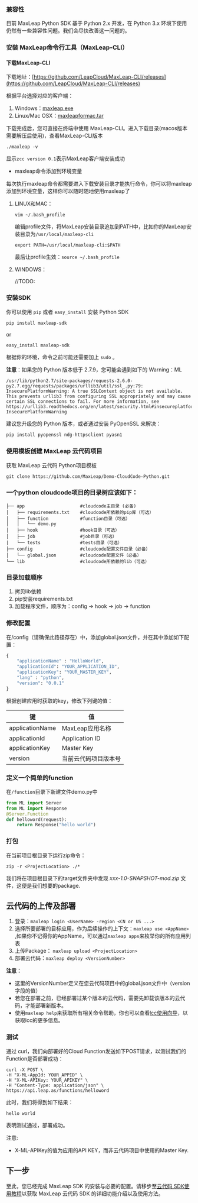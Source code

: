
### 兼容性

目前 MaxLeap Python SDK 基于 Python 2.x 开发，在 Python 3.x 环境下使用仍然有一些兼容性问题。我们会尽快改善这一问题的。

### 安装 MaxLeap命令行工具（MaxLeap-CLI）
#### 下载MaxLeap-CLI
下载地址：[https://github.com/LeapCloud/MaxLeap-CLI/releases](https://github.com/LeapCloud/MaxLeap-CLI/releases)

根据平台选择对应的客户端：

1.  Windows：[maxleap.exe](https://github.com/LeapCloud/MaxLeap-CLI/releases/download/v0.1/maxleap.exe)
2.  Linux/Mac OSX：[maxleapformac.tar](https://github.com/LeapCloud/MaxLeap-CLI/releases/download/v0.1/maxleapformac.tar)

下载完成后，您可直接在终端中使用 MaxLeap-CLI。进入下载目录(macos版本需要解压后使用)，查看MaxLeap-CLI版本

```shell
./maxleap -v
```

显示`zcc version 0.1`表示MaxLeap客户端安装成功

*	maxleap命令添加到环境变量

每次执行maxleap命令都需要进入下载安装目录才能执行命令，你可以将maxleap添加到环境变量，这样你可以随时随地使用maxleap了

1.  LINUX和MAC：

    ```
    vim ~/.bash_profile
    ```

    编辑profile文件，将MaxLeap安装目录追加到PATH中，比如你的MaxLeap安装目录为`/usr/local/maxleap-cli`

    `export PATH=/usr/local/maxleap-cli:$PATH`

    最后让profile生效：`source ~/.bash_profile`

2.  WINDOWS：

    //TODO:

### 安装SDK

你可以使用 `pip` 或者 `easy_install` 安装 Python SDK

```sh
pip install maxleap-sdk
```

or

```sh
easy_install maxleap-sdk
```

根据你的环境，命令之前可能还需要加上 `sudo` 。

**注意**：如果您的 Python 版本低于 2.7.9，您可能会遇到如下的 Warning：ML

```
/usr/lib/python2.7/site-packages/requests-2.6.0-py2.7.egg/requests/packages/urllib3/util/ssl_.py:79: InsecurePlatformWarning: A true SSLContext object is not available. This prevents urllib3 from configuring SSL appropriately and may cause certain SSL connections to fail. For more information, see https://urllib3.readthedocs.org/en/latest/security.html#insecureplatformwarning.
InsecurePlatformWarning
```

建议您升级您的 Python 版本，或者通过安装 PyOpenSSL 来解决：

```sh
pip install pyopenssl ndg-httpsclient pyasn1
```

### 使用模板创建 MaxLeap 云代码项目

获取 MaxLeap 云代码 Python项目模板

```shell
git clone https://github.com/MaxLeap/Demo-CloudCode-Python.git
```

### 一个python cloudcode项目的目录树应该如下：

```
├── app                     #cloudcode主目录 (必备)
│   ├── requirements.txt    #cloudcode所依赖的pip库（可选）
│   ├── function            #function目录（可选）
│   │   └── demo.py
│   ├── hook                #hook目录（可选）
│   ├── job                 #job目录（可选）
|   └── tests               #tests目录（可选）
├── config                  #cloudcode配置文件目录（必备）
│   └── global.json         #cloudcode配置文件（必备）
└── lib                     #cloudcode所依赖的lib（可选）
```

### 目录加载顺序

1. 拷贝lib依赖
2. pip安装requirements.txt
3. 加载程序文件，顺序为：config -> hook -> job -> function

### 修改配置
在/config（请确保此路径存在）中，添加global.json文件，并在其中添加如下配置：

```python
{
	"applicationName" : "HelloWorld",
	"applicationId": "YOUR_APPLICATION_ID",
	"applicationKey": "YOUR_MASTER_KEY",
	"lang" : "python",
	"version": "0.0.1"
}
```

根据创建应用时获取的key，修改下列键的值：

键|值|
------------|-------|
applicationName|MaxLeap应用名称
applicationId|Application ID
applicationKey|Master Key
version|当前云代码项目版本号

### 定义一个简单的function
在`/function`目录下新建文件demo.py中

```python
from ML import Server
from ML import Response
@Server.Function
def helloword(request):
    return Response("hello world")

```

### 打包

在当前项目根目录下运行zip命令：

`zip -r <ProjectLocation> ./*`

我们将在项目根目录下的target文件夹中发现 *xxx-1.0-SNAPSHOT-mod.zip* 文件，这便是我们想要的package.

## 云代码的上传及部署
1. 登录：`maxleap login <UserName> -region <CN or US ...>`
2. 选择所要部署的目标应用，作为后续操作的上下文：`maxleap use <AppName>` ,如果你不记得你的AppName，可以通过`maxleap apps`来枚举你的所有应用列表
3. 上传Package： `maxleap upload <ProjectLocation>`
4. 部署云代码：`maxleap deploy <VersionNumber>`

**注意：**

*	这里的VersionNumber定义在您云代码项目中的global.json文件中（version字段的值）
* 	若您在部署之前，已经部署过某个版本的云代码，需要先卸载该版本的云代码，才能部署新版本。
*	使用`maxleap help`来获取所有相关命令帮助，你也可以查看[lcc使用向导](ML_DOCS_GUIDE_LINK_PLACEHOLDER_JAVA)，以获取lcc的更多信息。

### 测试

通过 curl，我们向部署好的Cloud Function发送如下POST请求，以测试我们的Function是否部署成功：

```shell
curl -X POST \
-H "X-ML-AppId: YOUR_APPID" \
-H "X-ML-APIKey: YOUR_APIKEY" \
-H "Content-Type: application/json" \
https://api.leap.as/functions/helloword
```
此时，我们将得到如下结果：

```shell
hello world
```
表明测试通过，部署成功。

注意:

* X-ML-APIKey的值为应用的API KEY，而非云代码项目中使用的Master Key.

## 下一步
 至此，您已经完成 MaxLeap SDK 的安装与必要的配置。请移步至[云代码 SDK使用教程](ML_DOCS_GUIDE_LINK_PLACEHOLDER_JAVA)以获取 MaxLeap 云代码 SDK 的详细功能介绍以及使用方法。
